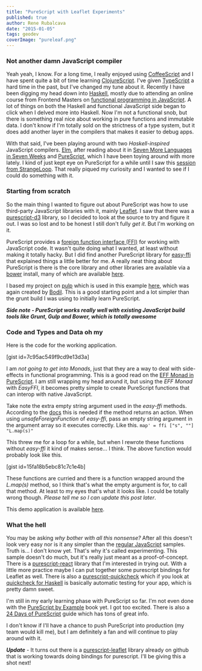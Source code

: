 ```yaml
---
title: "PureScript with Leaflet Experiments"
published: true
author: Rene Rubalcava
date: "2015-01-05"
tags: geodev
coverImage: "pureleaf.png"
---
```


### Not another damn JavaScript compiler

Yeah yeah, I know. For a long time, I really enjoyed using [CoffeeScript](http://coffeescript.org/) and I have spent quite a bit of time learning [ClojureScript](https://github.com/clojure/clojurescript). I've given [TypeScript](http://www.typescriptlang.org/) a hard time in the past, but I've changed my tune about it. Recently I have been digging my head down into [Haskell](https://www.haskell.org/haskellwiki/Haskell), mostly due to attending an online course from Frontend Masters on [functional programming in JavaScript](https://frontendmasters.com/courses/functional-javascript/). A lot of things on both the Haskell and functional JavaScript side began to click when I delved more into Haskell. Now I'm not a functional snob, but there is something real nice about working in pure functions and immutable data. I don't know if I'm totally sold on the strictness of a type system, but it does add another layer in the compilers that makes it easier to debug apps.

With that said, I've been playing around with two _Haskell-inspired_ JavaScript compilers. [Elm](http://elm-lang.org/), after reading about it in [Seven More Languages in Seven Weeks](https://pragprog.com/book/7lang/seven-more-languages-in-seven-weeks) and [PureScript](http://www.purescript.org/), which I have been toying around with more lately. I kind of just kept eye on PureScript for a while until I saw this [session from StrangeLoop](https://www.youtube.com/watch?v=yIlDBPiMb0o). That really piqued my curiosity and I wanted to see if I could do something with it.

### Starting from scratch

So the main thing I wanted to figure out about PureScript was how to use third-party JavaScript libraries with it, mainly [Leaflet](http://leafletjs.com/). I saw that there was a [purescript-d3](https://github.com/pelotom/purescript-d3) library, so I decided to look at the source to try and figure it out. I was so lost and to be honest I still don't fully _get it_. But I'm working on it.

PureScript provides a [foreign function interface (FFI)](https://github.com/purescript/purescript/wiki/JavaScript-Interop) for working with JavaScript code. It wasn't quite doing what I wanted, at least without making it totally hacky. But I did find another PureScript library for [easy-ffi](https://github.com/pelotom/purescript-easy-ffi) that explained things a little better for me. A really neat thing about PureScript is there is the core library and other libraries are available via a [bower](http://bower.io/) install, many of which are available [here](https://github.com/purescript-contrib).

I based my project on [pulp](https://www.npmjs.com/package/pulp) which is used in this example [here](https://github.com/bodil/purescript-is-magic), which was again created by [Bodil](https://github.com/bodil). This is a good starting point and a lot simpler than the grunt build I was using to initially learn PureScript.

**_Side note - PureScript works really well with existing JavaScript build tools like Grunt, Gulp and Bower, which is totally awesome_**

### Code and Types and Data oh my

Here is the code for the working application.

\[gist id=7c95ac549f9cd9e13d3a\]

I am _not going to get into Monads_, just that they are a way to deal with side-effects in functional programming. This is a good read on the [EFF Monad in PureScript](https://leanpub.com/purescript/read#leanpub-auto-the-eff-monad). I am still wrapping my head around it, but using the _EFF Monad_ with _EasyFFI_, it becomes pretty simple to create PureScript functions that can interop with native JavaScript.

Take note the extra empty string argument used in the _easy-ffi_ methods. According to the [docs](https://github.com/pelotom/purescript-easy-ffi) this is needed if the method returns an action. When using _unsafeForeignFunction_ of _easy-ffi_, pass an empty string argument in the argument array so it executes correctly. Like this. `map' = ffi ["s", ""] "L.map(s)"`

This threw me for a loop for a while, but when I rewrote these functions without _easy-ffi_ it kind of makes sense... I think. The above function would probably look like this.

\[gist id=15fa18b5ebc81c7c1e4b\]

These functions are curried and there is a function wrapped around the _L.map(s)_ method, so I think that's what the empty argument is for, to call that method. At least to my eyes that's what it looks like. I could be totally wrong though. _Please tell me so I can update this post later_.

This demo application is available [here](https://github.com/odoe/pureleaf).

### What the hell

You may be asking _why bother with all this nonsense?_ After all this doesn't look very easy nor is it any simpler than the [regular JavaScript](http://leafletjs.com/examples/quick-start.html) samples. Truth is... I don't know yet. That's why it's called experimenting. This sample doesn't do much, but it's really just meant as a proof-of-concept. There is a [purescript-react](https://github.com/purescript-contrib/purescript-react) library that I'm interested in trying out. With a little more practice maybe I can put together some purescript bindings for Leaflet as well. There is also a [purescript-quickcheck](https://github.com/purescript/purescript-quickcheck) which if you look at [quickcheck for Haskell](https://www.haskell.org/haskellwiki/Introduction_to_QuickCheck1) is basically automatic testing for your app, which is pretty damn sweet.

I'm still in my early learning phase with PureScript so far. I'm not even done with the [PureScript by Example](https://leanpub.com/purescript) book yet. I got too excited. There is also a [24 Days of PureScript](https://gist.github.com/paf31/8e9177b20ee920480fbc) guide which has tons of great info.

I don't know if I'll have a chance to push PureScript into production (my team would kill me), but I am definitely a fan and will continue to play around with it.

**_Update_** - It turns out there is a [purescript-leaflet](https://github.com/dysinger/purescript-leaflet) library already on github that is working towards doing bindings for purescript. I'll be giving this a shot next!

